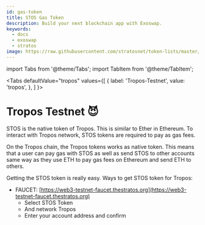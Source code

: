 ```yaml
---
id: gas-token
title: STOS Gas Token
description: Build your next blockchain app with Exoswap.
keywords:
  - docs
  - exoswap
  - stratos
image: https://raw.githubusercontent.com/stratosnet/token-lists/master/logo.svg
---
```


import Tabs from '@theme/Tabs';
import TabItem from '@theme/TabItem';

<Tabs
  defaultValue="tropos"
  values={[
    { label: 'Tropos-Testnet', value: 'tropos', },
  ]
}>
<TabItem value="tropos">

# Tropos Testnet :smiling_imp: 
STOS is the native token of Tropos. This is similar to Ether in Ethereum. To interact with Tropos network, STOS tokens are required to pay as gas fees.

On the Tropos chain, the Tropos tokens works as native token. This means that a user can pay gas with STOS as well as send STOS to other accounts same way as they use ETH to pay gas fees on Ethereum and send ETH to others.

Getting the STOS token is really easy. Ways to get STOS token for Tropos:

- FAUCET: [https://web3-testnet-faucet.thestratos.org](https://web3-testnet-faucet.thestratos.org)
    - Select STOS Token
    - And network Tropos
    - Enter your account address and confirm

</TabItem>

</Tabs>